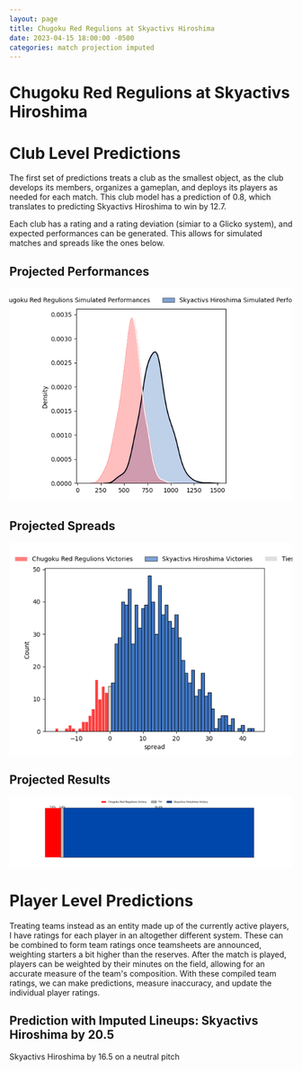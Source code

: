 ```yaml
---  
layout: page  
title: Chugoku Red Regulions at Skyactivs Hiroshima  
date: 2023-04-15 18:00:00 -0500  
categories: match projection imputed  
---
```

# Chugoku Red Regulions at Skyactivs Hiroshima

# Club Level Predictions


The first set of predictions treats a club as the smallest object, as the club develops its members, organizes a gameplan, and deploys its players as needed for each match. This club model has a prediction of 0.8, which translates to predicting Skyactivs Hiroshima to win by 12.7.

Each club has a rating and a rating deviation (simiar to a Glicko system), and expected performances can be generated. This allows for simulated matches and spreads like the ones below.
## Projected Performances


![Projected Performances](plots/performances_2023-04-15-SkyactivsHiroshima-ChugokuRedRegulions.png)
## Projected Spreads


![Projected Spreads](plots/spreads_2023-04-15-SkyactivsHiroshima-ChugokuRedRegulions.png)
## Projected Results


![Projected Results](plots/resultbar_2023-04-15-SkyactivsHiroshima-ChugokuRedRegulions.png)
# Player Level Predictions


Treating teams instead as an entity made up of the currently active players, I have ratings for each player in an altogether different system. These can be combined to form team ratings once teamsheets are announced, weighting starters a bit higher than the reserves. After the match is played, players can be weighted by their minutes on the field, allowing for an accurate measure of the team's composition. With these compiled team ratings, we can make predictions, measure inaccuracy, and update the individual player ratings.
## Prediction with Imputed Lineups: Skyactivs Hiroshima by 20.5


Skyactivs Hiroshima by 16.5 on a neutral pitch

